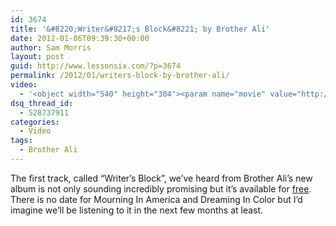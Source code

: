 ```yaml
---
id: 3674
title: '&#8220;Writer&#8217;s Block&#8221; by Brother Ali'
date: 2012-01-06T09:39:30+00:00
author: Sam Morris
layout: post
guid: http://www.lessonsix.com/?p=3674
permalink: /2012/01/writers-block-by-brother-ali/
video:
  - '<object width="540" height="304"><param name="movie" value="http://www.youtube.com/v/06qWAClqh9I?version=3&amp;hl=en_GB"></param><param name="allowFullScreen" value="true"></param><param name="allowscriptaccess" value="always"></param><embed src="http://www.youtube.com/v/06qWAClqh9I?version=3&amp;hl=en_GB" type="application/x-shockwave-flash" width="540" height="304" allowscriptaccess="always" allowfullscreen="true"></embed></object>'
dsq_thread_id:
  - 528737911
categories:
  - Video
tags:
  - Brother Ali
---
```

The first track, called &#8220;Writer&#8217;s Block&#8221;, we&#8217;ve heard from Brother Ali&#8217;s new album is not only sounding incredibly promising but it&#8217;s available for [free](http://www.youtube.com/redirect?q=http%3A%2F%2Fbit.ly%2FsslVnF&#038;session_token=7EolJoDWlX2YXM4OYrsPpe50hmx8MTMyNTkyNTUzNUAxMzI1ODM5MTM1). There is no date for Mourning In America and Dreaming In Color but I&#8217;d imagine we&#8217;ll be listening to it in the next few months at least.